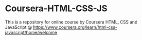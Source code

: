 # Coursera-HTML-CSS-JS
This is a repository for online course by Coursera HTML, CSS and JavaScript @ https://www.coursera.org/learn/html-css-javascript/home/welcome
